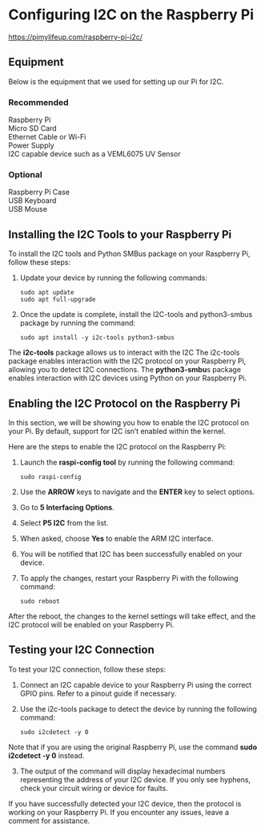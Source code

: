 # Configuring I2C on the Raspberry Pi

https://pimylifeup.com/raspberry-pi-i2c/

## Equipment
Below is the equipment that we used for setting up our Pi for I2C.

### Recommended
Raspberry Pi  
Micro SD Card  
Ethernet Cable or Wi-Fi  
Power Supply  
I2C capable device such as a VEML6075 UV Sensor

### Optional
Raspberry Pi Case  
USB Keyboard  
USB Mouse  

## Installing the I2C Tools to your Raspberry Pi
To install the I2C tools and Python SMBus package on your Raspberry Pi, follow these steps:

1. Update your device by running the following commands:

    ```shell
    sudo apt update
    sudo apt full-upgrade
    ```

2. Once the update is complete, install the I2C-tools and python3-smbus package by running the command:

    ```shell
    sudo apt install -y i2c-tools python3-smbus
    ```

The **i2c-tools** package allows us to interact with the I2C The i2c-tools package enables interaction with the I2C protocol on your Raspberry Pi, allowing you to detect I2C connections. The **python3-smbu**s package enables interaction with I2C devices using Python on your Raspberry Pi.

## Enabling the I2C Protocol on the Raspberry Pi
In this section, we will be showing you how to enable the I2C protocol on your Pi. By default, support for I2C isn’t enabled within the kernel.

Here are the steps to enable the I2C protocol on the Raspberry Pi:

1. Launch the **raspi-config tool** by running the following command:

    ```shell
    sudo raspi-config
    ```
2. Use the **ARROW** keys to navigate and the **ENTER** key to select options.

3. Go to **5 Interfacing Options**.

4. Select **P5 I2C** from the list.

5. When asked, choose **Yes** to enable the ARM I2C interface.

6. You will be notified that I2C has been successfully enabled on your device.

7. To apply the changes, restart your Raspberry Pi with the following command:

    ```shell
    sudo reboot
    ```
After the reboot, the changes to the kernel settings will take effect, and the I2C protocol will be enabled on your Raspberry Pi.

## Testing your I2C Connection
To test your I2C connection, follow these steps:

1. Connect an I2C capable device to your Raspberry Pi using the correct GPIO pins. Refer to a pinout guide if necessary.

2. Use the i2c-tools package to detect the device by running the following command:

    ```shell
    sudo i2cdetect -y 0
    ```
Note that if you are using the original Raspberry Pi, use the command **sudo i2cdetect -y 0** instead.

3. The output of the command will display hexadecimal numbers representing the address of your I2C device. If you only see hyphens, check your circuit wiring or device for faults.

If you have successfully detected your I2C device, then the protocol is working on your Raspberry Pi. If you encounter any issues, leave a comment for assistance.